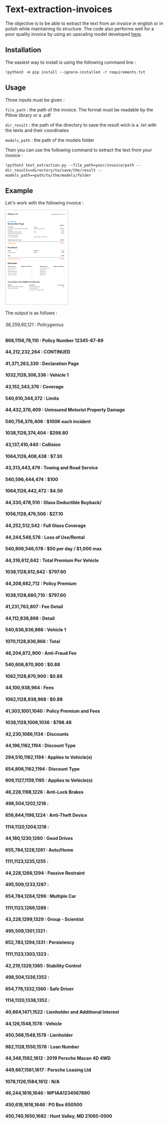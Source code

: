 # Text-extraction-invoices

The objective is to be able to extract the text from an invoice in english or in polish while maintaining its structure. 
The code also performs well for a poor quality invoice by using an upscaling model developed [here](https://github.com/openvinotoolkit/openvino_notebooks/tree/main/notebooks/202-vision-superresolution).

## Installation

The easiest way to install is using the following command line : 
~~~ 
!python3 -m pip install --ignore-installed -r requirements.txt 
~~~

## Usage

Three inputs must be given :

``file_path`` : the path of the invoice. The format must be readable by the Pillow library or a .pdf

``dir_result`` : the path of the directory to save the result wich is a .txt with the texts and their coordinates

``models_path`` : the path of the models folder

Then you can use the following command to extract the text from your invoice :

~~~ 
!python3 text_extraction.py --file_path=your/invoice/path --dir_result==directory/to/save/the/result --models_path==path/to/the/models/folder
~~~

## Example

Let's work with the following invoice :

<img src="image/sample-auto-insurance-declarations-page_2_2x.jpg" width="200" height="300" />

The output is as follows :

###### 36,259,60,121 : Policygenius

#### 868,1156,78,110 : Policy Number 12345-67-89
#### 44,212,232,264 : CONTINUED
#### 41,371,263,330 : Declaration Page
#### 1032,1126,306,336 : Vehicle 1
#### 43,152,343,376 : Coverage
#### 540,610,344,372 : Limits
#### 44,432,376,409 : Uninsured Motorist Property Damage
#### 540,756,376,406 : $100K each incident
#### 1038,1126,374,404 : $298.80
#### 43,137,410,440 : Collision
#### 1064,1126,408,438 : $7.30
#### 43,313,443,479 : Towing and Road Service
#### 540,596,444,474 : $100
#### 1064,1126,442,472 : $4.50
#### 44,330,478,510 : Glass Deductible Buyback/
#### 1056,1128,476,506 : $27.10
#### 44,252,512,542 : Full Glass Coverage
#### 44,244,548,576 : Loss of Use/Rental
#### 540,806,546,578 : $50 per day / $1,000 max
#### 44,316,612,642 : Total Premium Per Vehicle
#### 1038,1128,612,642 : $797.60
#### 44,208,682,712 : Policy Premium
#### 1038,1128,680,710 : $797.60
#### 41,231,763,807 : Fee Detail
#### 44,112,838,866 : Detail
#### 540,636,836,866 : Vehicle 1
#### 1070,1128,836,866 : Total
#### 46,204,872,900 : Anti-Fraud Fee
#### 540,606,870,900 : $0.88
#### 1062,1128,870,900 : $0.88
#### 44,100,938,964 : Fees
#### 1062,1128,938,968 : $0.88
#### 41,303,1001,1040 : Policy Premium and Fees
#### 1038,1128,1006,1036 : $798.48
#### 42,230,1086,1134 : Discounts 
#### 44,196,1162,1194 : Discount Type
#### 294,510,1162,1194 : Applies to Vehicle(s)
#### 654,806,1162,1194 : Discount Type
#### 909,1127,1159,1195 : Applies to Vehicle(s)
#### 46,228,1198,1226 : Anti-Lock Brakes
#### 498,504,1202,1218 : 
#### 656,844,1196,1224 : Anti-Theft Device
#### 1114,1120,1204,1218 : 
#### 44,180,1230,1260 : Good Drives
#### 655,784,1228,1261 : Auto/Home
#### 1111,1123,1235,1255 : 
#### 44,228,1266,1294 : Passive Restraint
#### 495,509,1233,1287 : 
#### 654,784,1264,1296 : Multiple Car
#### 1111,1123,1269,1289 :
#### 43,228,1299,1329 : Group - Scientist
#### 495,509,1301,1321 : 
#### 652,783,1294,1331 : Persistency
#### 1111,1123,1303,1323 : 
#### 42,219,1329,1365 : Stability Control
#### 498,504,1336,1352 : 
#### 654,776,1332,1360 : Safe Driver
#### 1114,1120,1338,1352 : 
#### 40,664,1471,1522 : Lienholder and Additional Interest
#### 44,126,1548,1578 : Vehicle
#### 450,568,1548,1578 : Lienholder
#### 982,1128,1550,1578 : Loan Number
#### 44,348,1582,1612 : 2019 Porsche Macan 4D 4WD
#### 449,667,1581,1617 : Porsche Leasing Ltd
#### 1078,1126,1584,1612 : N/A
#### 46,244,1616,1646 : WP1AA1234567890
#### 450,618,1616,1646 : PO Box 650500
#### 450,740,1650,1682 : Hunt Valley, MD 21065-0500

